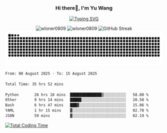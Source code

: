 <h3 align="center">Hi there👋, I'm Yu Wang</h1>

<p align="center"><a href="https://git.io/typing-svg"><img src="https://readme-typing-svg.demolab.com?font=Alex+Brush&size=18&pause=1000&color=716A50&background=6F66FF00&center=true&vCenter=true&width=435&lines=To+love+oneself+is+the+beginning+of+a+lifelong+romance.+%E2%80%94+Oscar+Wilde" alt="Typing SVG" /></a></p>


<p align="center">
 <img src="https://github-readme-stats.vercel.app/api/top-langs?username=wloner0809&show_icons=true&locale=en&layout=compact" alt="wloner0809" height=120 />
 <img src="https://github-readme-stats.vercel.app/api?username=wloner0809&show_icons=true&locale=en" alt="wloner0809" height=120 />
 <img src="https://github-readme-streak-stats.herokuapp.com?user=wloner0809&theme=microsoft" alt="GitHub Streak" height=120 />
 <img src="https://github.com/Wloner0809/Wloner0809/blob/output/github-contribution-grid-snake.svg">
</p>
 
<!--START_SECTION:waka-->

```txt
From: 08 August 2025 - To: 15 August 2025

Total Time: 35 hrs 52 mins

Python       26 hrs 10 mins  ██████████████▒░░░░░░░░░░   58.00 %
Other        9 hrs 14 mins   █████░░░░░░░░░░░░░░░░░░░░   20.50 %
Bash         6 hrs 47 mins   ███▓░░░░░░░░░░░░░░░░░░░░░   15.06 %
YAML         1 hr 15 mins    ▓░░░░░░░░░░░░░░░░░░░░░░░░   02.78 %
JSON         59 mins         ▓░░░░░░░░░░░░░░░░░░░░░░░░   02.19 %
```

<!--END_SECTION:waka-->

[![Total Coding Time](https://wakatime.com/badge/user/3b010e91-e8bb-445f-9eac-c8ab5bc30cb6.svg)](https://wakatime.com/@3b010e91-e8bb-445f-9eac-c8ab5bc30cb6)
